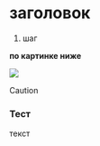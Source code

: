 # заголовок

1. шаг
  
**по картинке ниже**

<img src="https://raw.githubusercontent.com/xmved/SpaceBlitz-Manual/refs/heads/main/images/How%20to%20Start/fcef521d-4da7-48ec-b1e2-209b5cd95fc5.png"/>

> [!CAUTION]
>
> ### Тест
> текст
> 
